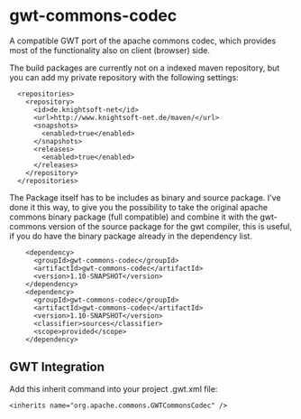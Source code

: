 gwt-commons-codec
=================

A compatible GWT port of the apache commons codec, which provides most of the functionality also on client (browser) side.

The build packages are currently not on a indexed maven repository, but you can add my private repository with the following settings:

```
  <repositories>
    <repository>    
      <id>de.knightsoft-net</id>    
      <url>http://www.knightsoft-net.de/maven/</url>    
      <snapshots>      
        <enabled>true</enabled> 
      </snapshots>    
      <releases>      
        <enabled>true</enabled>
      </releases>  
    </repository>
  </repositories>
```

The Package itself has to be includes as binary and source package. I've done it this way, to give you the possibility to take the original apache commons binary package (full compatible) and combine it with the gwt-commons version of the source package for the gwt compiler, this is useful, if you do have the binary package already in the dependency list.

```
    <dependency>
      <groupId>gwt-commons-codec</groupId>
      <artifactId>gwt-commons-codec</artifactId>
      <version>1.10-SNAPSHOT</version>
    </dependency>
    <dependency>
      <groupId>gwt-commons-codec</groupId>
      <artifactId>gwt-commons-codec</artifactId>
      <version>1.10-SNAPSHOT</version>
      <classifier>sources</classifier>
      <scope>provided</scope>
    </dependency>
```

GWT Integration
---------------

Add this inherit command into your project .gwt.xml file:

```
<inherits name="org.apache.commons.GWTCommonsCodec" />
```
